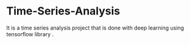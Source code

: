 # Time-Series-Analysis
It is a time series analysis project that is done with deep learning using tensorflow library . 
